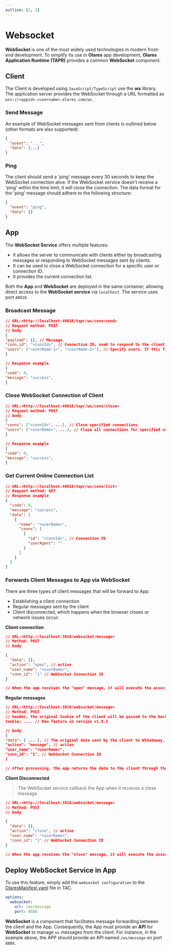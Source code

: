 ```yaml
---
outline: [2, 3]
---
```


# Websocket

**WebSocket** is one of the most widely used technologies in modern front-end development. To simplify its use in **Olares** app development, **Olares Application Runtime (TAPR)** provides a common **WebSocket** component.

## Client

The Client is developed using `JavaScript/TypeScript` use the **ws** library.
The application server provides the WebSocket through a URL formatted as `wss://<appid>.<username>.olares.com/ws`.

### Send Message

An example of WebSocket messages sent from clients is outlined below (other formats are also supported):
```json
{
  "event": "...",
  "data": {...}
}
```

### Ping

The client should send a 'ping' message every 30 seconds to keep the WebSocket connection alive. If the WebSocket service doesn't receive a 'ping' within the time limit, it will close the connection. The data format for the 'ping' message should adhere to the following structure:
```json
{
  "event": "ping",
  "data": {}
}
```

## App

The **WebSocket Service** offers multiple features:
- It allows the server to communicate with clients either by broadcasting messages or responding to WebSocket messages sent by clients.
- It can be used to close a WebSocket connection for a specific user or connection ID.
- It provides the current connection list.

Both the **App** and **WebSocket** are deployed in the same container, allowing direct access to the **WebSocket service** via `localhost`. The service uses port `40010`.

### Broadcast Message
```json
// URL:<http://localhost:40010/tapr/ws/conn/send>
// Request method: POST
// body
{
"payload": {}, // Message.
"conn_id": "<connId>", // Connection ID; used to respond to the client's single Ws request. Do not fill in connId when broadcasting to users
"users": ["<userName-1>", "<userName-2>"], // Specify users. If this field is filled in, it is a broadcast. Do not fill in connId in broadcast situation
}

// Response example
{
"code": 0,
"message": "success",
}
```

### Close WebSocket Connection of Client
```json
// URL:<http://localhost:40010/tapr/ws/conn/close>
// Request method: POST
// body
{
"conns": ["<connId>", ...], // Close specified connections
"users": ["<userName>", ...], // Close all connections for specified users
}

// Response example
{
"code": 0,
"message": "success",
}
```

### Get Current Online Connection List

```json
// URL:<http://localhost:40010/tapr/ws/conn/list>
// Request method: GET
// Response example
{
  "code": 0,
  "message": "success",
  "data": [
    {
      "name": "<userName>",
      "conns": [
        {
          "id": "<connId>", // Connection ID
          "userAgent": ""
        }
      ]
    }
  ]
}
```

### Forwards Client Messages to App via WebSocket

There are three types of client messages that will be forward to App:
- Establishing a client connection
- Regular messages sent by the client
- Client disconnected, which happens when the browser closes or network issues occur.

**Client connection**

```json
// URL:<http://localhost:3010/websocket/message>
// Method: POST
// body

{
  "data": {},
  "action": "open", // action
  "user_name": "<userName>",
  "conn_id": "1" // WebSocket Connection ID
}

// When the app receives the "open" message, it will execute the associated processes.
```

**Regular messages**

```json
// URL:<http://localhost:3010/websocket/message>
// Method: POST
// header, the original Cookie of the client will be passed to the backend application
Cookie: .... // New feature in version v1.0.3

// body
{
"data": { ... }, // The original data sent by the client to WSGateway, the internal structure is {"event":"", "data": {...}}
"action": "message", // action
"user_name": "<userName>",
"conn_id": "1", // WebSocket Connection ID
}

// After processing, the app returns the data to the client through the "Broadcast Message" API.
```

**Client Disconnected** 
> The WebSocket service callback the App when it receives a close message
```json
// URL:<http://localhost:3010/websocket/message>
// Method: POST
// body

{
  "data": {},
  "action": "close", // action
  "user_name": "<userName>",
  "conn_id": "1" // WebSocket Connection ID
}

// When the app receives the "close" message, it will execute the associated processes.
```

## Deploy WebSocket Service in App

To use this feature, simply add the `websocket configuration` to the [OlaresManifest.yaml](../package/manifest.md#websocket) file in TAC.
```yaml
options:
  websocket:
    url: /ws/message
    port: 8888
```

**WebSocket** is a component that facilitates message forwarding between the client and the App. Consequently, the App must provide an **API** for **WebSocket** to manage `ws` messages from the client. For instance, in the example above, the APP should provide an API named `/ws/message` on port `8888`.
